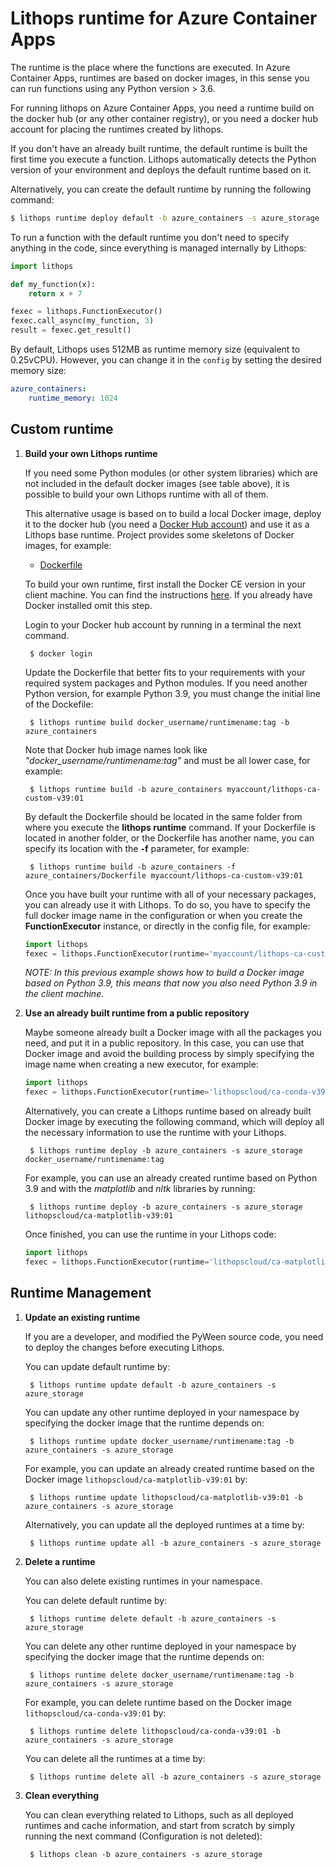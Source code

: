 # Lithops runtime for Azure Container Apps

The runtime is the place where the functions are executed. In Azure Container Apps, runtimes are based on docker images, in this sense you can run functions using any Python version > 3.6.

For running lithops on Azure Container Apps, you need a runtime build on the docker hub (or any other container registry), or you need a docker hub account for placing the runtimes created by lithops.

If you don't have an already built runtime, the default runtime is built the first time you execute a function. Lithops automatically detects the Python version of your environment and deploys the default runtime based on it.

Alternatively, you can create the default runtime by running the following command:

```bash
$ lithops runtime deploy default -b azure_containers -s azure_storage
```

To run a function with the default runtime you don't need to specify anything in the code, since everything is managed internally by Lithops:

```python
import lithops

def my_function(x):
    return x + 7

fexec = lithops.FunctionExecutor()
fexec.call_async(my_function, 3)
result = fexec.get_result()
```

By default, Lithops uses 512MB as runtime memory size (equivalent to 0.25vCPU). However, you can change it in the `config` by setting the desired memory size:

```yaml
azure_containers:
    runtime_memory: 1024
```


## Custom runtime

1. **Build your own Lithops runtime**

    If you need some Python modules (or other system libraries) which are not included in the default docker images (see table above), it is possible to build your own Lithops runtime with all of them.

    This alternative usage is based on to build a local Docker image, deploy it to the docker hub (you need a [Docker Hub account](https://hub.docker.com)) and use it as a Lithops base runtime.
    Project provides some skeletons of Docker images, for example:

    * [Dockerfile](Dockerfile) 

    To build your own runtime, first install the Docker CE version in your client machine. You can find the instructions [here](https://docs.docker.com/get-docker/). If you already have Docker installed omit this step.

    Login to your Docker hub account by running in a terminal the next command.

        $ docker login

    Update the Dockerfile that better fits to your requirements with your required system packages and Python modules.
    If you need another Python version, for example Python 3.9, you must change the initial line of the Dockefile:

        $ lithops runtime build docker_username/runtimename:tag -b azure_containers

    Note that Docker hub image names look like *"docker_username/runtimename:tag"* and must be all lower case, for example:

        $ lithops runtime build -b azure_containers myaccount/lithops-ca-custom-v39:01

    By default the Dockerfile should be located in the same folder from where you execute the **lithops runtime** command. If your Dockerfile is located in another folder, or the Dockerfile has another name, you can specify its location with the **-f** parameter, for example:

        $ lithops runtime build -b azure_containers -f azure_containers/Dockerfile myaccount/lithops-ca-custom-v39:01

    Once you have built your runtime with all of your necessary packages, you can already use it with Lithops.
    To do so, you have to specify the full docker image name in the configuration or when you create the **FunctionExecutor** instance, or directly in the config file, for example:

    ```python
    import lithops
    fexec = lithops.FunctionExecutor(runtime='myaccount/lithops-ca-custom-v39:01')
    ```

    *NOTE: In this previous example shows how to build a Docker image based on Python 3.9, this means that now you also need Python 3.9 in the client machine.*

2. **Use an already built runtime from a public repository**

    Maybe someone already built a Docker image with all the packages you need, and put it in a public repository.
    In this case, you can use that Docker image and avoid the building process by simply specifying the image name when creating a new executor, for example:

    ```python
    import lithops
    fexec = lithops.FunctionExecutor(runtime='lithopscloud/ca-conda-v39:01')
    ```

    Alternatively, you can create a Lithops runtime based on already built Docker image by executing the following command, which will deploy all the necessary information to use the runtime with your Lithops.

        $ lithops runtime deploy -b azure_containers -s azure_storage docker_username/runtimename:tag

    For example, you can use an already created runtime based on Python 3.9 and with the *matplotlib* and *nltk* libraries by running:

        $ lithops runtime deploy -b azure_containers -s azure_storage lithopscloud/ca-matplotlib-v39:01

    Once finished, you can use the runtime in your Lithops code:

    ```python
    import lithops
    fexec = lithops.FunctionExecutor(runtime='lithopscloud/ca-matplotlib:v39:01')
    ```

## Runtime Management

1. **Update an existing runtime**

    If you are a developer, and modified the PyWeen source code, you need to deploy the changes before executing Lithops.

    You can update default runtime by:

        $ lithops runtime update default -b azure_containers -s azure_storage

    You can update any other runtime deployed in your namespace by specifying the docker image that the runtime depends on:

        $ lithops runtime update docker_username/runtimename:tag -b azure_containers -s azure_storage

    For example, you can update an already created runtime based on the Docker image `lithopscloud/ca-matplotlib-v39:01` by:

        $ lithops runtime update lithopscloud/ca-matplotlib-v39:01 -b azure_containers -s azure_storage

    Alternatively, you can update all the deployed runtimes at a time by:

        $ lithops runtime update all -b azure_containers -s azure_storage

2. **Delete a runtime**

    You can also delete existing runtimes in your namespace.

    You can delete default runtime by:

        $ lithops runtime delete default -b azure_containers -s azure_storage

    You can delete any other runtime deployed in your namespace by specifying the docker image that the runtime depends on:

        $ lithops runtime delete docker_username/runtimename:tag -b azure_containers -s azure_storage

    For example, you can delete runtime based on the Docker image `lithopscloud/ca-conda-v39:01` by:

        $ lithops runtime delete lithopscloud/ca-conda-v39:01 -b azure_containers -s azure_storage

    You can delete all the runtimes at a time by:

        $ lithops runtime delete all -b azure_containers -s azure_storage

3. **Clean everything**

     You can clean everything related to Lithops, such as all deployed runtimes and cache information, and start from scratch by simply running the next command (Configuration is not deleted):

        $ lithops clean -b azure_containers -s azure_storage
